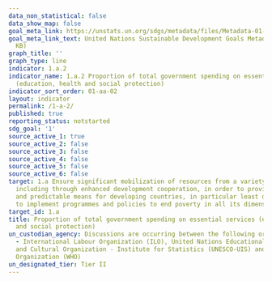 ```yaml
---
data_non_statistical: false
data_show_map: false
goal_meta_link: https://unstats.un.org/sdgs/metadata/files/Metadata-01-0a-02.pdf
goal_meta_link_text: United Nations Sustainable Development Goals Metadata (PDF 894
  KB)
graph_title: ''
graph_type: line
indicator: 1.a.2
indicator_name: 1.a.2 Proportion of total government spending on essential services
  (education, health and social protection)
indicator_sort_order: 01-aa-02
layout: indicator
permalink: /1-a-2/
published: true
reporting_status: notstarted
sdg_goal: '1'
source_active_1: true
source_active_2: false
source_active_3: false
source_active_4: false
source_active_5: false
source_active_6: false
target: 1.a Ensure significant mobilization of resources from a variety of sources,
  including through enhanced development cooperation, in order to provide adequate
  and predictable means for developing countries, in particular least developed countries,
  to implement programmes and policies to end poverty in all its dimensions
target_id: 1.a
title: Proportion of total government spending on essential services (education, health
  and social protection)
un_custodian_agency: Discussions are occurring between the following organisations
  - International Labour Organization (ILO), United Nations Educational, Scientific
  and Cultural Organization - Institute for Statistics (UNESCO-UIS) and World Health
  Organization (WHO)
un_designated_tier: Tier II
---
```

